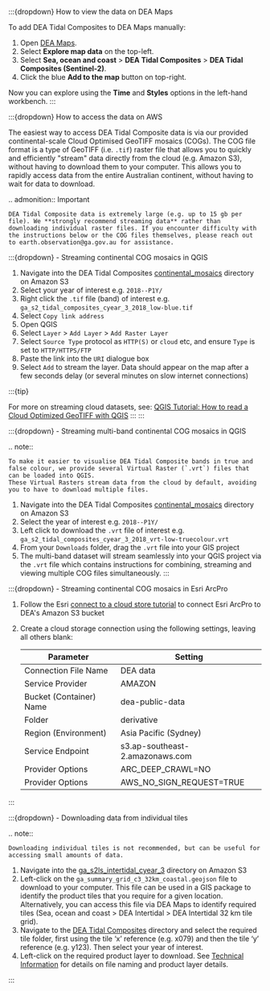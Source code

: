 :::{dropdown} How to view the data on DEA Maps

To add DEA Tidal Composites to DEA Maps manually:

1. Open [DEA Maps](https://maps.dea.ga.gov.au/).
1. Select **Explore map data** on the top-left.
1. Select **Sea, ocean and coast** &gt; **DEA Tidal Composites** &gt; **DEA Tidal Composites (Sentinel-2)**.
1. Click the blue **Add to the map** button on top-right.

Now you can explore using the **Time** and **Styles** options in the left-hand workbench.
:::

:::{dropdown} How to access the data on AWS

The easiest way to access DEA Tidal Composite data is via our provided continental-scale Cloud Optimised GeoTIFF mosaics (COGs).
The COG file format is a type of GeoTIFF (i.e. `.tif`) raster file that allows you to quickly and efficiently "stream" data directly from the cloud (e.g. Amazon S3), without having to download them to your computer.
This allows you to rapidly access data from the entire Australian continent, without having to wait for data to download.

.. admonition:: Important

    DEA Tidal Composite data is extremely large (e.g. up to 15 gb per file). We **strongly recommend streaming data** rather than downloading individual raster files. If you encounter difficulty with the instructions below or the COG files themselves, please reach out to earth.observation@ga.gov.au for assistance.


:::{dropdown} - Streaming continental COG mosaics in QGIS
    
1. Navigate into the DEA Tidal Composites [continental_mosaics](https://data.dea.ga.gov.au/?prefix=derivative/ga_s2_tidal_composites_cyear_3/1-0-0/continental_mosaics/) directory on Amazon S3
1. Select your year of interest e.g. `2018--P1Y/`
1. Right click the `.tif` file (band) of interest e.g. `ga_s2_tidal_composites_cyear_3_2018_low-blue.tif`
1. Select `Copy link address`
1. Open QGIS
1. Select `Layer` > `Add Layer` > `Add Raster Layer`
1. Select `Source Type` protocol as `HTTP(S)` or `cloud` etc, and ensure `Type` is set to `HTTP/HTTPS/FTP`
1. Paste the link into the `URI` dialogue box
1. Select `Add` to stream the layer. Data should appear on the map after a few seconds delay (or several minutes on slow internet connections)

:::{tip}

For more on streaming cloud datasets, see: [QGIS Tutorial: How to read a Cloud Optimized GeoTIFF with QGIS](https://cogeo.org/qgis-tutorial.html)
:::
:::

:::{dropdown} - Streaming multi-band continental COG mosaics in QGIS

.. note::

    To make it easier to visualise DEA Tidal Composite bands in true and false colour, we provide several Virtual Raster (`.vrt`) files that can be loaded into QGIS.
    These Virtual Rasters stream data from the cloud by default, avoiding you to have to download multiple files.


1. Navigate into the DEA Tidal Composites [continental_mosaics](https://data.dea.ga.gov.au/?prefix=derivative/ga_s2_tidal_composites_cyear_3/1-0-0/continental_mosaics/) directory on Amazon S3
1. Select the year of interest e.g. `2018--P1Y/`
1. Left click to download the `.vrt` file of interest e.g. `ga_s2_tidal_composites_cyear_3_2018_vrt-low-truecolour.vrt`
1. From your `Downloads` folder, drag the `.vrt` file into your GIS project
1. The multi-band dataset will stream seamlessly into your QGIS project via the `.vrt` file which contains instructions for combining, streaming and viewing multiple COG files simultaneously. 
:::

:::{dropdown} - Streaming continental COG mosaics in Esri ArcPro

1. Follow the Esri [connect to a cloud store tutorial](https://pro.arcgis.com/en/pro-app/latest/help/projects/connect-to-cloud-stores.htm) to connect Esri ArcPro to DEA's Amazon S3 bucket
1. Create a cloud storage connection using the following settings, leaving all others blank:

    |  Parameter  |  Setting  |
    |  ---------  |  -------  |
    |  Connection File Name |  DEA data  |
    |  Service Provider  |  AMAZON  |
    |  Bucket (Container) Name  |  dea-public-data  |
    |  Folder  |  derivative  |
    |  Region (Environment)  |  Asia Pacific (Sydney)  |
    |  Service Endpoint  |  s3.ap-southeast-2.amazonaws.com  |
    |  Provider Options  |  ARC_DEEP_CRAWL=NO  |
    |  Provider Options  |  AWS_NO_SIGN_REQUEST=TRUE  |

:::

:::{dropdown} - Downloading data from individual tiles

.. note::

    Downloading individual tiles is not recommended, but can be useful for accessing small amounts of data. 

1. Navigate into the [ga_s2ls_intertidal_cyear_3](https://data.dea.ga.gov.au/?prefix=derivative/ga_s2_tidal_composites_cyear_3/1-0-0/continental_mosaics/) directory on Amazon S3
1. Left-click on the `ga_summary_grid_c3_32km_coastal.geojson` file to download to your computer. This file can be used in a GIS package to identify the product tiles that you require for a given location. Alternatively, you can access this file via DEA Maps to identify required tiles (Sea, ocean and coast > DEA Intertidal > DEA Intertidal 32 km tile grid).
1. Navigate to the [DEA Tidal Composites](https://data.dea.ga.gov.au/?prefix=derivative/ga_s2_tidal_composites_cyear_3/1-0-0/) directory and select the required tile folder, first using the tile ‘x’ reference (e.g. x079) and then the tile ‘y’ reference (e.g. y123). Then select your year of interest.
1. Left-click on the required product layer to download. See [Technical Information](./?tab=description#product-layers) for details on file naming and product layer details.

:::

 